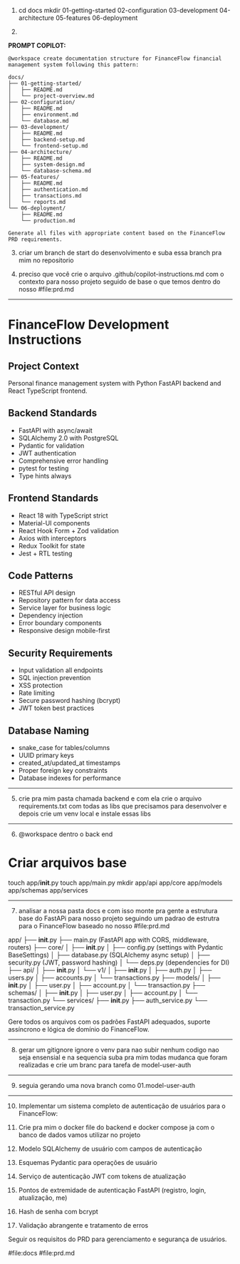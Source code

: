 1. cd docs
mkdir 01-getting-started 02-configuration 03-development 04-architecture 05-features 06-deployment

2. 

**PROMPT COPILOT:**
```
@workspace create documentation structure for FinanceFlow financial management system following this pattern:

docs/
├── 01-getting-started/
│   ├── README.md
│   └── project-overview.md
├── 02-configuration/
│   ├── README.md
│   ├── environment.md
│   └── database.md
├── 03-development/
│   ├── README.md
│   ├── backend-setup.md
│   └── frontend-setup.md
├── 04-architecture/
│   ├── README.md
│   ├── system-design.md
│   └── database-schema.md
├── 05-features/
│   ├── README.md
│   ├── authentication.md
│   ├── transactions.md
│   └── reports.md
└── 06-deployment/
    ├── README.md
    └── production.md

Generate all files with appropriate content based on the FinanceFlow PRD requirements.
```

3. criar um branch de start do desenvolvimento e suba essa branch pra mim no repositorio

4. preciso que você crie o arquivo .github/copilot-instructions.md com o contexto para nosso projeto seguido de base o que temos dentro do nosso #file:prd.md 
---
# FinanceFlow Development Instructions

## Project Context
Personal finance management system with Python FastAPI backend and React TypeScript frontend.

## Backend Standards
- FastAPI with async/await
- SQLAlchemy 2.0 with PostgreSQL
- Pydantic for validation
- JWT authentication
- Comprehensive error handling
- pytest for testing
- Type hints always

## Frontend Standards  
- React 18 with TypeScript strict
- Material-UI components
- React Hook Form + Zod validation
- Axios with interceptors
- Redux Toolkit for state
- Jest + RTL testing

## Code Patterns
- RESTful API design
- Repository pattern for data access
- Service layer for business logic
- Dependency injection
- Error boundary components
- Responsive design mobile-first

## Security Requirements
- Input validation all endpoints
- SQL injection prevention
- XSS protection
- Rate limiting
- Secure password hashing (bcrypt)
- JWT token best practices

## Database Naming
- snake_case for tables/columns
- UUID primary keys
- created_at/updated_at timestamps
- Proper foreign key constraints
- Database indexes for performance

---

5. crie pra mim pasta chamada backend e com ela crie o arquivo requirements.txt com todas as libs que precisamos para desenvolver e depois crie um venv local e instale essas libs 

---

6. @workspace dentro o back end

# Criar arquivos base
touch app/__init__.py
touch app/main.py
mkdir app/api app/core app/models app/schemas app/services

---

7. analisar a nossa pasta docs e com isso monte pra gente a estrutura base do FastAPi para nosso projeto seguindo um padrao de estrutra para o FinanceFlow baseado no nosso #file:prd.md 


app/
├── __init__.py
├── main.py (FastAPI app with CORS, middleware, routers)
├── core/
│   ├── __init__.py
│   ├── config.py (settings with Pydantic BaseSettings)
│   ├── database.py (SQLAlchemy async setup)
│   ├── security.py (JWT, password hashing)
│   └── deps.py (dependencies for DI)
├── api/
│   ├── __init__.py
│   └── v1/
│       ├── __init__.py
│       ├── auth.py
│       ├── users.py
│       ├── accounts.py
│       └── transactions.py
├── models/
│   ├── __init__.py
│   ├── user.py
│   ├── account.py
│   └── transaction.py
├── schemas/
│   ├── __init__.py
│   ├── user.py
│   ├── account.py
│   └── transaction.py
└── services/
    ├── __init__.py
    ├── auth_service.py
    └── transaction_service.py

Gere todos os arquivos com os padrões FastAPI adequados, suporte assíncrono e lógica de domínio do FinanceFlow.

---- 

8. gerar um gitignore ignore o venv para nao subir nenhum codigo nao seja ensensial e na sequencia suba pra mim todas mudanca que foram realizadas e crie um branc para tarefa de model-user-auth

---

9. seguia gerando uma nova branch como 01.model-user-auth

---

10. Implementar um sistema completo de autenticação de usuários para o FinanceFlow:

0. Crie pra mim o docker file do backend e docker compose ja com o banco de dados vamos utilizar no projeto
1. Modelo SQLAlchemy de usuário com campos de autenticação
2. Esquemas Pydantic para operações de usuário
3. Serviço de autenticação JWT com tokens de atualização
4. Pontos de extremidade de autenticação FastAPI (registro, login, atualização, me)
5. Hash de senha com bcrypt
6. Validação abrangente e tratamento de erros

Seguir os requisitos do PRD para gerenciamento e segurança de usuários.

#file:docs #file:prd.md 